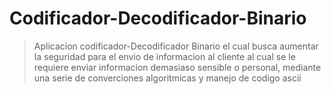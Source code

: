 # Codificador-Decodificador-Binario
>Aplicacion codificador-Decodificador Binario el cual busca aumentar la seguridad para el envio de informacion al cliente al cual se le requiere enviar informacion
>demasiaso sensible o personal, mediante una serie de converciones algoritmicas y manejo de codigo ascii
